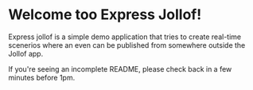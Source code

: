 # Welcome too Express Jollof!

Express jollof is a simple demo application that tries to create real-time scenerios where an even can be published from somewhere outside the Jollof app.


If you're seeing an incomplete README, please check back in a few minutes before 1pm.